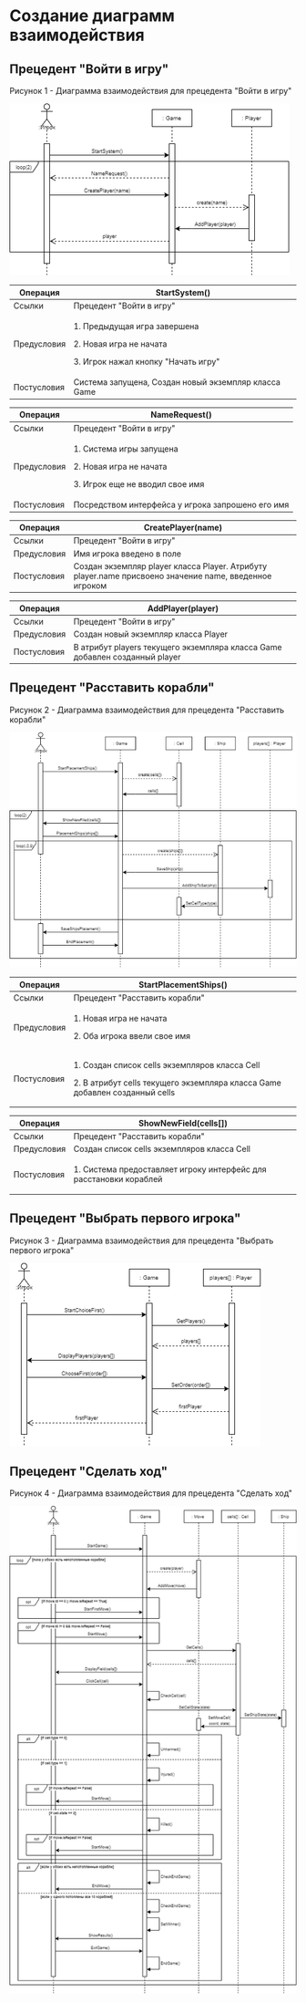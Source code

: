 # Создание диаграмм взаимодействия
 
## Прецедент "Войти в игру"

Рисунок 1 - Диаграмма взаимодействия для прецедента "Войти в игру"

![Рисунок 1 - Диаграмма взаимодействия для прецедента "Войти в игру"](/images/lab4_1.png)

| **Операция** | StartSystem()                                        |
| ------------ | ---------------------------------------------------- |
| Ссылки       | Прецедент "Войти в игру"                             |
| Предусловия  | <p>1.	Предыдущая игра завершена</p><p>2.	Новая игра не начата</p><p>3. Игрок нажал кнопку "Начать игру"</p> |
| Постусловия  | Система запущена, Создан новый экземпляр класса Game |

| **Операция** | NameRequest()                                        |
| ------------ | ---------------------------------------------------- |
| Ссылки       | Прецедент "Войти в игру"                             |
| Предусловия  | <p>1.	Система игры запущена</p><p>2.	Новая игра не начата</p><p>3. Игрок еще не вводил свое имя</p> |
| Постусловия  | Посредством интерфейса у игрока запрошено его имя |

| **Операция** | CreatePlayer(name)                                   |
| ------------ | ---------------------------------------------------- |
| Ссылки       | Прецедент "Войти в игру"                             |
| Предусловия  | Имя игрока введено в поле |
| Постусловия  | Создан экземпляр player класса Player. Атрибуту player.name присвоено значение name, введенное игроком |

| **Операция** | AddPlayer(player)                                    |
| ------------ | ---------------------------------------------------- |
| Ссылки       | Прецедент "Войти в игру"                             |
| Предусловия  | Создан новый экземпляр класса Player                 |
| Постусловия  | В атрибут players текущего экземпляра класса Game добавлен созданный player |


## Прецедент "Расставить корабли"

Рисунок 2 - Диаграмма взаимодействия для прецедента "Расставить корабли"

![Рисунок 2 - Диаграмма взаимодействия для прецедента "Расставить корабли"](/images/lab4_2.png)

| **Операция** | StartPlacementShips()                                |
| ------------ | ---------------------------------------------------- |
| Ссылки       | Прецедент "Расставить корабли"                       |
| Предусловия  | <p>1.	Новая игра не начата</p><p>2.	Оба игрока ввели свое имя</p> |
| Постусловия  | <p>1. Создан список cells экземпляров класса Cell</p><p>2. В атрибут cells текущего экземпляра класса Game добавлен созданный cells</p> |

| **Операция** | ShowNewField(cells[])                                |
| ------------ | ---------------------------------------------------- |
| Ссылки       | Прецедент "Расставить корабли"                       |
| Предусловия  | Создан список cells экземпляров класса Cell          |
| Постусловия  | <p>1. Система предоставляет игроку интерфейс для расстановки кораблей</p> |




## Прецедент "Выбрать первого игрока"

Рисунок 3 - Диаграмма взаимодействия для прецедента "Выбрать первого игрока"

![Рисунок 3 - Диаграмма взаимодействия для прецедента "Выбрать первого игрока"](/images/lab4_3.png)



## Прецедент "Сделать ход"

Рисунок 4 - Диаграмма взаимодействия для прецедента "Сделать ход"

![Рисунок 4 - Диаграмма взаимодействия для прецедента "Сделать ход"](/images/lab4_4.png)
